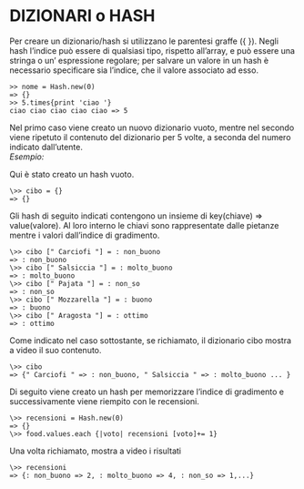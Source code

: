﻿# DIZIONARI o HASH
		
Per creare un dizionario/hash si utilizzano le parentesi graffe ({ }). 
Negli hash l’indice può essere di qualsiasi tipo, rispetto all’array, e può essere una stringa o un’ espressione regolare; per salvare un valore in un hash è necessario specificare sia l’indice, che il  valore associato ad esso.    
        
	>> nome = Hash.new(0)     
	=> {}     
	>> 5.times{print 'ciao '}     
	ciao ciao ciao ciao ciao => 5     
        			
Nel primo caso viene creato un nuovo dizionario vuoto, mentre nel secondo viene ripetuto il contenuto del dizionario per 5 volte, a seconda del numero indicato dall’utente.       
*Esempio:*    
      
Qui è stato creato un hash vuoto.   
              
	\>> cibo = {}          
	=> {}              
		
Gli hash di seguito indicati contengono  un insieme di key(chiave) => value(valore). Al loro interno le chiavi sono rappresentate dalle pietanze mentre i valori dall’indice di gradimento.      
         	
	\>> cibo [" Carciofi "] = : non_buono     
	=> : non_buono      
	\>> cibo [" Salsiccia "] = : molto_buono     
	=> : molto_buono       
	\>> cibo [" Pajata "] = : non_so     
	=> : non_so      
	\>> cibo [" Mozzarella "] = : buono      
	=> : buono     
	\>> cibo [" Aragosta "] = : ottimo     
	=> : ottimo    
        
Come indicato nel caso sottostante, se richiamato, il dizionario cibo mostra a video il suo contenuto.        			
         
	\>> cibo     
	=> {" Carciofi " => : non_buono, " Salsiccia " => : molto_buono ... }     
        
Di seguito viene creato un hash per memorizzare l’indice di gradimento e successivamente viene riempito con le recensioni.    
        
	\>> recensioni = Hash.new(0)     
	=> {}     
	\>> food.values.each {|voto| recensioni [voto]+= 1}      
         
Una volta richiamato, mostra a video i risultati        			
       
	\>> recensioni      
	=> {: non_buono => 2, : molto_buono => 4, : non_so => 1,...}      		
	